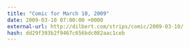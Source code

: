 ```yaml
---
title: "Comic for March 10, 2009"
date: 2009-03-10 07:00:00 +0000
external-url: http://dilbert.com/strips/comic/2009-03-10/
hash: dd29f393b2f9467c656bdc082aac1ceb
---
```





